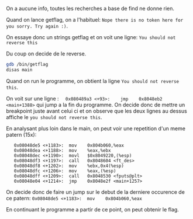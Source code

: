 On a aucune info, toutes les recherches a base de find ne donne rien.

Quand on lance getflag, on a l'habituel:  `Nope there is no token here for you sorry. Try again :)`.

On essaye donc un strings getflag et on voit une ligne: `You should not reverse this`

Du coup on decide de le reverse.

```bash
gdb /bin/getflag
disas main
```

Quand on run le programme, on obtient la ligne `You should not reverse this`.

On voit sur une ligne : `   0x080489a3 <+93>:    jmp    0x8048eb2 <main+1388> ` qui jump a la fin du programme.
On decide donc de mettre un breakpoint juste avant celui ci et on observe que les deux lignes au dessus affiche le `you should not reverse this`.

En analysant plus loin dans le main, on peut voir une repetition d'un meme patern (15x): 

```
   0x08048de5 <+1183>:  mov    0x804b060,%eax
   0x08048dea <+1188>:  mov    %eax,%ebx
   0x08048dec <+1190>:  movl   $0x8049220,(%esp)
   0x08048df3 <+1197>:  call   0x8048604 <ft_des>
   0x08048df8 <+1202>:  mov    %ebx,0x4(%esp)
   0x08048dfc <+1206>:  mov    %eax,(%esp)
   0x08048dff <+1209>:  call   0x8048530 <fputs@plt>
   0x08048e04 <+1214>:  jmp    0x8048e2f <main+1257>
```

On decide donc de faire un jump sur le debut de la derniere occurence de ce patern:
   `0x08048de5 <+1183>:  mov    0x804b060,%eax`

En continuant le programme a partir de ce point, on peut obtenir le flag.

